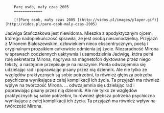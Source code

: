 
        Parę osób, mały czas 2005 
        =============
        
        [![Parę osób, mały czas 2005 ](http://vidos.pl/images/player.gif)](http://vidos.pl/pare-osob-maly-czas-2005)
        
        
 Jadwiga Stańczakowa jest niewidoma. Mieszka z apodyktycznym ojcem, którego nadopiekuńczość sprawiła, że jest osobą niesamodzielną. Przyjaźń z Mironem Białoszewskim, człowiekiem nieco ekscentrycznym, poetą i oryginalnym prozaikiem całkowicie odmienia jej życie. Niezaradność Mirona w sprawach codziennych uaktywnia i usamodzielnia Jadwigę, która pełni rolę sekretarza Mirona, nagrywa na magnetofon dyktowane przez niego teksty, a następnie przepisuje je na maszynie. Poeta odwzajemnia się udzielając rad i poprawiając pisany przez nią dziennik. Ale nie tylko ze względów praktycznych są sobie potrzebni, to również głębsza potrzeba psychiczna wynikająca z całej komplikacji ich życia. Ta przyjaźń ma również wpływ na twórczość Mirona.  ... odwzajemnia się udzielając rad i poprawiając pisany przez nią dziennik. Ale nie tylko ze względów praktycznych są sobie potrzebni, to również głębsza potrzeba psychiczna wynikająca z całej komplikacji ich życia. Ta przyjaźń ma również wpływ na twórczość Mirona.
    
